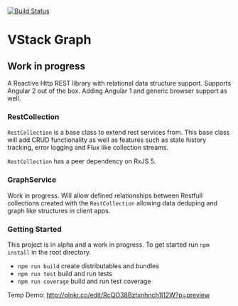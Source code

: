 [![Build Status](https://travis-ci.org/vintage-software/vstack-graph.svg?branch=master)](https://travis-ci.org/vintage-software/vstack-graph)

# VStack Graph

## Work in progress

A Reactive Http REST library with relational data structure support. Supports Angular 2 out of the box. Adding
Angular 1 and generic browser support as well. 

### RestCollection

`RestCollection` is a base class to extend rest services from. This base class will add CRUD functionality
as well as features such as state history tracking, error logging and Flux like collection streams.

`RestCollection` has a peer dependency on RxJS 5.

### GraphService

Work in progress. Will allow defined relationships between Restfull collections created with 
the `RestCollection` allowing data deduping and graph like structures in client apps.


### Getting Started

This project is in alpha and a work in progress. To get started run `npm install` in the root directory.

- `npm run build` create distributables and bundles
- `npm run test` build and run tests
- `npm run coverage` build and run test coverage

Temp Demo: http://plnkr.co/edit/RcQO38Bztxnhnch1I12W?p=preview
